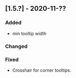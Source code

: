 ## [1.5.?] - 2020-11-??

### Added
 - min tooltip width

### Changed

 
### Fixed
 - Crosshair for corner tooltips. 
